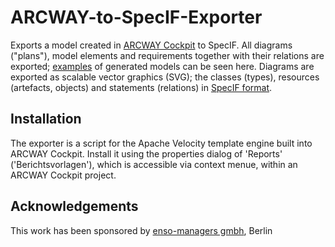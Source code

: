 # ARCWAY-to-SpecIF-Exporter
Exports a model created in [ARCWAY Cockpit](http://www.arcway.com/) to SpecIF. All diagrams ("plans"), model elements and requirements together with their relations are exported; [examples](http://specif.de/#beispiele) of generated models can be seen here. Diagrams are exported as scalable vector graphics (SVG); the classes (types), resources (artefacts, objects) and statements (relations) in [SpecIF format](https://github.com/GfSE/SpecIF).

## Installation
The exporter is a script for the Apache Velocity template engine built into ARCWAY Cockpit. Install it using the properties dialog of 'Reports' ('Berichtsvorlagen'), which is accessible via context menue, within an ARCWAY Cockpit project.

## Acknowledgements
This work has been sponsored by [enso-managers gmbh](http://enso-managers.de), Berlin
